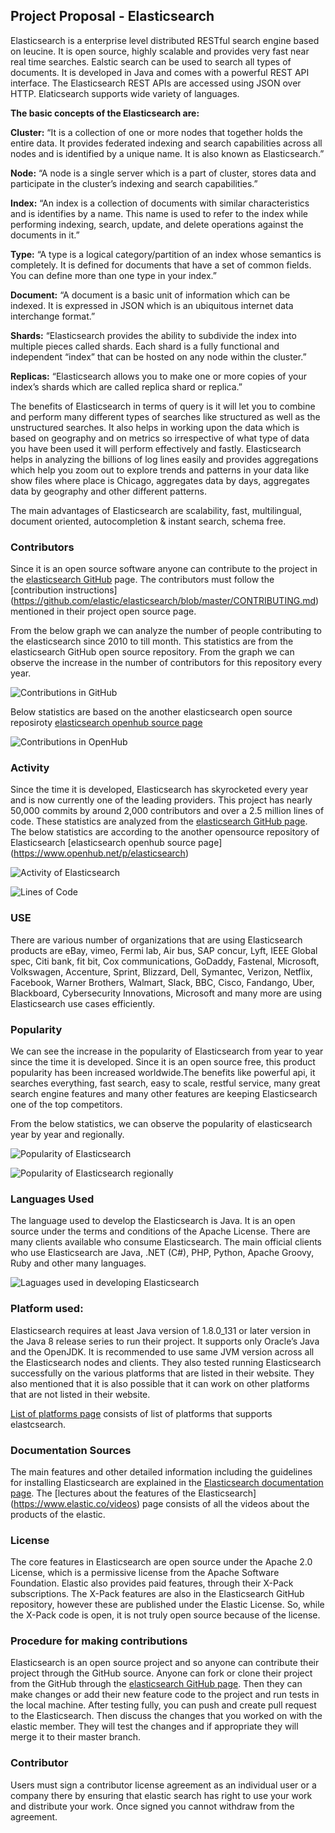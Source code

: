 ## Project Proposal - Elasticsearch
Elasticsearch is a enterprise level distributed RESTful search engine based on leucine. It is open source, highly scalable and provides very fast near real time searches. Ealstic search can be used to search all types of documents. It is developed in  Java and comes with a powerful REST API interface. The Elasticsearch REST APIs are accessed using JSON over HTTP. Elaticsearch supports wide variety of languages.

**The basic concepts of the Elasticsearch are:**

**Cluster:** “It is a collection of one or more nodes that together holds the entire data. It provides federated indexing and search capabilities across all nodes and is identified by a unique name. It is also known as Elasticsearch.”

**Node:** “A node is a single server which is a part of cluster, stores data and participate in the cluster’s indexing and search capabilities.”

**Index:** “An index is a collection of documents with similar characteristics and is identifies by a name. This name is used to refer to the index while performing indexing, search, update, and delete operations against the documents in it.”

**Type:** “A type is a logical category/partition of an index whose semantics is completely. It is defined for documents that have a set of common fields. You can define more than one type in your index.”

**Document:** “A document is a basic unit of information which can be indexed. It is expressed in JSON which is an ubiquitous internet data interchange format.”

**Shards:** “Elasticsearch provides the ability to subdivide the index into multiple pieces called shards. Each shard is a fully functional and independent “index” that can be hosted on any node within the cluster.”

**Replicas:** “Elasticsearch allows you to make one or more copies of your index’s shards which are called replica shard or replica.”

The benefits of Elasticsearch in terms of query is it will let you to combine and perform many different types of searches like structured as well as the unstructured searches. It also helps in working upon the data which is based on geography and on metrics so irrespective of what type of data you have been used it will perform effectively and fastly. Elasticsearch helps in analyzing the billions of log lines easily and provides aggregations which help you zoom out to explore trends and patterns in your data like show files where place is Chicago, aggregates data by days, aggregates data by geography and other different patterns. 

The main advantages of Elasticsearch are scalability, fast, multilingual, document oriented, autocompletion & instant search, schema free. 


### Contributors

Since it is an open source software anyone can contribute to the project in the [elasticsearch GitHub](https://github.com/elastic/elasticsearch) page. The contributors must follow the [contribution instructions] (https://github.com/elastic/elasticsearch/blob/master/CONTRIBUTING.md) mentioned in their project open source page.

From the below graph we can analyze the number of people contributing to the elasticsearch since 2010 to till month. This statistics are  from the elasticsearch GitHub open source repository. From the graph we can observe the increase in the number of contributors for this repository every year.

![Contributions in GitHub](https://github.com/swrp/CYBR8420-SemesterProject/blob/maddagada/Contributor%20GitHub.png)

Below statistics are based on the another elasticsearch open source reposiroty [elasticsearch openhub source page](https://www.openhub.net/p/elasticsearch) 

![Contributions in OpenHub](https://github.com/swrp/CYBR8420-SemesterProject/blob/maddagada/OpenHub%20Contributor.png)

### Activity

Since the time it is developed, Elasticsearch has skyrocketed every year and is now currently one of the leading providers. 
This project has nearly 50,000 commits by around 2,000 contributors and over a 2.5 million lines of code. These statistics are analyzed from the [elasticsearch GitHub page](https://github.com/elastic/elasticsearch). 
The below statistics are according to the another opensource repository of Elasticsearch [elasticsearch openhub source page] (https://www.openhub.net/p/elasticsearch) 

![Activity of Elasticsearch](https://github.com/swrp/CYBR8420-SemesterProject/blob/maddagada/Activity.png)

![Lines of Code](https://github.com/swrp/CYBR8420-SemesterProject/blob/maddagada/Lines%20of%20code.png)

### USE
There are various number of organizations that are using Elasticsearch products are eBay, vimeo, Fermi lab, Air bus, SAP concur, Lyft, IEEE Global spec, Citi bank, fit bit, Cox communications, GoDaddy, Fastenal, Microsoft, Volkswagen, Accenture,  Sprint, Blizzard, Dell, Symantec, Verizon, Netflix, Facebook, Warner Brothers, Walmart, Slack, BBC, Cisco, Fandango, Uber, Blackboard, Cybersecurity Innovations, Microsoft and many more are using Elasticsearch use cases efficiently.

### Popularity

We can see the increase in the popularity of Elasticsearch from year to year since the time it is developed. Since it is an open source free, this product popularity has been increased worldwide.The benefits like powerful api, it searches everything, fast search, easy to scale, restful service, many great search engine features and many other features are keeping Elasticsearch one of the top competitors.

From the below statistics, we can observe the popularity of elasticsearch year by year and regionally.

![Popularity of Elasticsearch](https://github.com/swrp/CYBR8420-SemesterProject/blob/maddagada/Popularity.png)

![Popularity of Elasticsearch regionally](https://github.com/swrp/CYBR8420-SemesterProject/blob/maddagada/Popularity%202.png)

### Languages Used

The language used to develop the Elasticsearch is Java. It is an open source under the terms and conditions of the Apache License. There are many clients available who consume Elasticsearch. The main official clients who use Elasticsearch are Java, .NET (C#), PHP, Python, Apache Groovy, Ruby and other many languages. 

![Laguages used in developing Elasticsearch](https://github.com/swrp/CYBR8420-SemesterProject/blob/maddagada/Languages%20used.png)

### Platform used:

Elasticsearch requires at least Java version of 1.8.0_131 or later version in the Java 8 release series to run their project. It supports only Oracle’s Java and the OpenJDK. It is recommended to use same JVM version across all the Elasticsearch nodes and clients. They also tested running Elasticsearch successfully on the various platforms that are listed in their website. They also mentioned that it is also possible that it can work on other platforms that are not listed in their website.

[List of platforms page](https://www.elastic.co/support/matrix) consists of list of platforms that supports elastcsearch.

### Documentation Sources

The main features and other detailed information including the guidelines for installing Elasticsearch are explained in the [Elasticsearch documentation page](https://www.elastic.co/guide/en/elasticsearch/reference/current/getting-started.html).
The [lectures about the features of the Elasticsearch] (https://www.elastic.co/videos) page consists of all the videos about the products of the elastic.


### License

The core features in Elasticsearch are open source under the Apache 2.0 License, which is a permissive license from the Apache Software Foundation. Elastic also provides paid features, through their X-Pack subscriptions. The X-Pack features are also in the Elasticsearch GitHub repository, however these are published under the Elastic License. So, while the X-Pack code is open, it is not truly open source because of the license.

### Procedure for making contributions

Elasticsearch is an open source project and so anyone can contribute their project through the GitHub source. Anyone can fork or clone their project from the GitHub through the [elasticsearch GitHub page](https://github.com/elastic/elasticsearch). Then they can make changes or add their new feature code to the project and run tests in the local machine. After testing fully, you can push and create pull request to the Elasticsearch. Then discuss the changes that you worked on with the elastic member. They will test the changes and if appropriate they will merge it to their master branch.

### Contributor 

Users must sign a contributor license agreement as an individual user or a company there by ensuring that elastic search has right to use your work and distribute your work. Once signed you cannot withdraw from the agreement.

